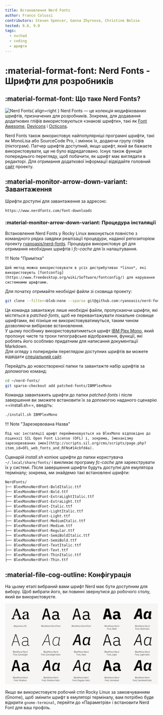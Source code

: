 ```yaml
---
title: Встановлення Nerd Fonts
author: Franco Colussi
contributors: Steven Spencer, Ganna Zhyrnova, Christine Belzie
tested: 8.6, 9.0
tags:
  - nvchad
  - coding
  - шрифти
---
```


# :material-format-font: Nerd Fonts - Шрифти для розробників

## :material-format-font: Що таке Nerd Fonts?

![Nerd Fonts](images/nerd_fonts_site_small.png){ align=right } Nerd Fonts — це колекція модифікованих шрифтів, призначених для розробників. Зокрема, для додавання додаткових гліфів використовуються «знакові шрифти», такі як [Font Awesome](https://fontawesome.com/), [Devicons](https://devicon.dev/) і [Octicons](https://primer.style/foundations/icons).

Nerd Fonts також використовує найпопулярніші програмні шрифти, такі як MonoLisa або SourceCode Pro, і змінює їх, додаючи групу гліфів (піктограм). Патчер шрифтів доступний, якщо шрифт, який ви бажаєте використовувати, ще не було відредаговано.  Існує також функція попереднього перегляду, щоб побачити, як шрифт має виглядати в редакторі. Для отримання додаткової інформації відвідайте головний [сайт](https://www.nerdfonts.com/) проекту.

## :material-monitor-arrow-down-variant: Завантаження

Шрифти доступні для завантаження за адресою:

```text
https://www.nerdfonts.com/font-downloads
```

### :material-monitor-arrow-down-variant: Процедура інсталяції

Встановлення Nerd Fonts у Rocky Linux виконується повністю з командного рядка завдяки реалізації процедури, наданої репозиторієм проекту [ryanoasis/nerd-fonts](https://github.com/ryanoasis/nerd-fonts). Процедура використовує *git* для отримання необхідних шрифтів і *fc-cache* для їх налаштування.

!!! Note "Примітка"

    Цей метод можна використовувати в усіх дистрибутивах *linux*, які використовують [fontconfig](https://www.freedesktop.org/wiki/Software/fontconfig/) для керування системними шрифтами.

Для початку отримайте необхідні файли зі сховища проекту:

```bash
git clone --filter=blob:none --sparse git@github.com:ryanoasis/nerd-fonts
```

Ця команда завантажує лише необхідні файли, пропускаючи шрифти, які містяться в *patched-fonts*, щоб не перевантажувати локальне сховище шрифтами, які пізніше не використовуватимуться, таким чином дозволяючи вибіркове встановлення.  
У цьому посібнику використовуватиметься шрифт [IBM Plex Mono](https://github.com/ryanoasis/nerd-fonts/tree/master/patched-fonts/IBMPlexMono), який пропонує чисте та трохи типографське відображення, функції, які роблять його особливо придатним для написання документації Markdown.  
Для огляду з попереднім переглядом доступних шрифтів ви можете відвідати [спеціальний сайт](https://www.programmingfonts.org/#plex-mono).

Перейдіть до новоствореної папки та завантажте набір шрифтів за допомогою команд:

```bash
cd ~/nerd-fonts/
git sparse-checkout add patched-fonts/IBMPlexMono
```

Команда завантажить шрифти до папки *patched-fonts* і після завершення ви зможете встановити їх за допомогою наданого сценарію ==install.sh==, введіть:

```bash
./install.sh IBMPlexMono
```

!!! Note "Зарезервована Назва"

    Під час інсталяції шрифт перейменовується на BlexMono відповідно до ліцензії SIL Open Font License (OFL) і, зокрема, [механізму зарезервованих імен](http://scripts.sil.org/cms/scripts/page.php? item_id=OFL_web_fonts_and_RFNs#14cbfd4a).

Сценарій *install.sh* копіює шрифти до папки користувача `~/.local/share/fonts/` і викликає програму *fc-cache* для зареєструвати їх у системі. Після завершення шрифти будуть доступні для емулятора терміналу; зокрема, ми знайдемо такі встановлені шрифти:

```text title="~/.local/share/fonts/"
NerdFonts/
├── BlexMonoNerdFont-BoldItalic.ttf
├── BlexMonoNerdFont-Bold.ttf
├── BlexMonoNerdFont-ExtraLightItalic.ttf
├── BlexMonoNerdFont-ExtraLight.ttf
├── BlexMonoNerdFont-Italic.ttf
├── BlexMonoNerdFont-LightItalic.ttf
├── BlexMonoNerdFont-Light.ttf
├── BlexMonoNerdFont-MediumItalic.ttf
├── BlexMonoNerdFont-Medium.ttf
├── BlexMonoNerdFont-Regular.ttf
├── BlexMonoNerdFont-SemiBoldItalic.ttf
├── BlexMonoNerdFont-SemiBold.ttf
├── BlexMonoNerdFont-TextItalic.ttf
├── BlexMonoNerdFont-Text.ttf
├── BlexMonoNerdFont-ThinItalic.ttf
├── BlexMonoNerdFont-Thin.ttf
```

## :material-file-cog-outline: Конфігурація

На цьому етапі вибраний вами шрифт Nerd має бути доступним для вибору. Щоб вибрати його, ви повинні звернутися до робочого столу, який ви використовуєте.

![Font Manager](images/font_nerd_view.png)

Якщо ви використовуєте робочий стіл Rocky Linux за замовчуванням (Gnome), щоб змінити шрифт в емуляторі терміналу, вам потрібно буде відкрити `gnome-terminal`, перейти до «Параметрів» і встановити Nerd Font для ваш профіль.

